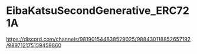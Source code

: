 # EibaKatsuSecondGenerative_ERC721A
https://discord.com/channels/981901544838529025/988430118852657192/989712175159459860 
